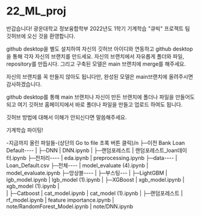 # 22_ML_proj

반갑습니다!
광운대학교 정보융합학부 2022년도 1학기 기계학습 "큐빅" 프로젝트 팀 깃허브에 오신 것을 환영합니다.

github desktop을 별도 설치하여 자신의 깃허브 아이디와 연동하고
github desktop을 통해 각자 자신의 브랜치를 만드세요.
자신의 브랜치에서 자유롭게 폴더와 파일, repository를 만듭시다.
그리고 구축된 모델은 main 브랜치에 merge를 해주세요.

자신의 브랜치를 꼭 만들지 않아도 됩니다만,
완성된 모델은 main브랜치에 올려주시면 감사하겠습니다.

github desktop를 통해 main 브랜치나 자신이 만든 브랜치에 폴더나 파일을 만들어도 되고
여기 깃허브 홈페이지에서 바로 폴더나 파일을 만들고 업로드 하여도 됩니다.

깃허브 방법에 대해서 이해가 안되신다면 말씀해주세요.

기계학습 파이팅!

-지금까지 올린 파일들-(상단의 Go to file 초록 버튼 클릭)/n
  ├─이전 Bank Loan Default----
  |         ├─DNN
  |                    DNN.ipynb
  |         ├─랜덤포레스트
  |                   랜덤포레스트_loan데이터.ipynb
  ├─전처리----
  |         eda.ipynb
  |         preprocessing.ipynb
  ├─data----
  |         Loan_Default.csv
  ├─전체----
  |         model_evaluate (4).ipynb
  |         model_evaluate.ipynb
  ├─앙상블----
  |         ├─부스팅---
  |                   ├─LightGBM
  |                              lgb_model.ipynb
  |                              lgb_model (1).ipynb
  |                   ├─XGBoost
  |                              xgb_model.ipynb
  |                              xgb_model (1).ipynb
  |                              
  |                   ├─Catboost
  |                             cat_model.ipynb
  |                             cat_model (1).ipynb
  |         ├─랜덤포레스트
  |                   rf_model.ipynb
  |                   feature importance.ipynb
  | note/RandomForest_Model.ipynb
  | note/DNN.ipynb
